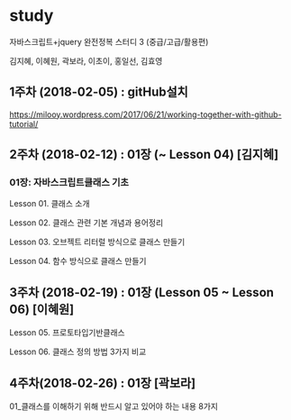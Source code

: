# study
자바스크립트+jquery 완전정복 스터디 3 (중급/고급/활용편) 

김지혜, 이혜원, 곽보라, 이초이, 홍일선, 김효영 


## 1주차 (2018-02-05) :  gitHub설치

https://milooy.wordpress.com/2017/06/21/working-together-with-github-tutorial/


## 2주차 (2018-02-12) :  01장 (~ Lesson 04) [김지혜]

### 01장: 자바스크립트클래스 기초 

Lesson 01. 클래스 소개
 
Lesson 02. 클래스 관련 기본 개념과 용어정리
 
Lesson 03. 오브젝트 리터럴 방식으로 클래스 만들기
 
Lesson 04. 함수 방식으로 클래스 만들기


## 3주차 (2018-02-19) :  01장 (Lesson 05 ~ Lesson 06) [이혜원]

Lesson 05. 프로토타입기반클래스

Lesson 06. 클래스 정의 방법 3가지 비교


## 4주차(2018-02-26) :  01장 [곽보라]

01_클래스를 이해하기 위해 반드시 알고 있어야 하는 내용 8가지
